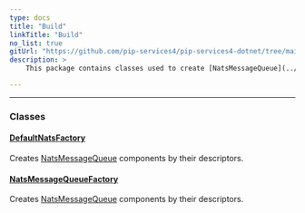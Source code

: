 ```yaml
---
type: docs
title: "Build"
linkTitle: "Build"
no_list: true
gitUrl: "https://github.com/pip-services4/pip-services4-dotnet/tree/main/pip-services4-nats-dotnet"
description: >
    This package contains classes used to create [NatsMessageQueue](../queues/nats_message_queue) components by their descriptors.

---
```

---
<div class="module-body"> 

### Classes

#### [DefaultNatsFactory](default_nats_factory)
Creates [NatsMessageQueue](../queues/nats_message_queue) components by their descriptors.

#### [NatsMessageQueueFactory](nats_message_queue_factory)
Creates [NatsMessageQueue](../queues/nats_message_queue) components by their descriptors.


</div>


